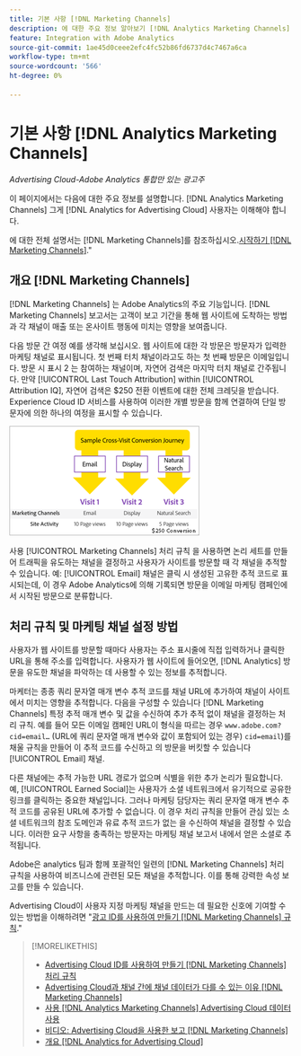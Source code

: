 ```yaml
---
title: 기본 사항 [!DNL Marketing Channels]
description: 에 대한 주요 정보 알아보기 [!DNL Analytics Marketing Channels] that [!DNL Analytics for Advertising Cloud] 사용자는 이를 이해해야 합니다.
feature: Integration with Adobe Analytics
source-git-commit: 1ae45d0ceee2efc4fc52b86fd6737d4c7467a6ca
workflow-type: tm+mt
source-wordcount: '566'
ht-degree: 0%

---
```


# 기본 사항 [!DNL Analytics Marketing Channels]

*Advertising Cloud-Adobe Analytics 통합만 있는 광고주*

이 페이지에서는 다음에 대한 주요 정보를 설명합니다. [!DNL Analytics Marketing Channels] 그게 [!DNL Analytics for Advertising Cloud] 사용자는 이해해야 합니다.

에 대한 전체 설명서는 [!DNL Marketing Channels]를 참조하십시오.[시작하기 [!DNL Marketing Channels]](https://experienceleague.adobe.com/docs/analytics/components/marketing-channels/c-getting-started-mchannel.html).&quot;

## 개요 [!DNL Marketing Channels]

[!DNL Marketing Channels] 는 Adobe Analytics의 주요 기능입니다. [!DNL Marketing Channels] 보고서는 고객이 보고 기간을 통해 웹 사이트에 도착하는 방법과 각 채널이 매출 또는 온사이트 행동에 미치는 영향을 보여줍니다.

다음 방문 간 여정 예를 생각해 보십시오. 웹 사이트에 대한 각 방문은 방문자가 입력한 마케팅 채널로 표시됩니다. 첫 번째 터치 채널이라고도 하는 첫 번째 방문은 이메일입니다. 방문 시 표시 2 는 참여하는 채널이며, 자연어 검색은 마지막 터치 채널로 간주됩니다. 만약 [!UICONTROL Last Touch Attribution] within [!UICONTROL Attribution IQ], 자연어 검색은 $250 전환 이벤트에 대한 전체 크레딧을 받습니다. Experience Cloud ID 서비스를 사용하여 이러한 개별 방문을 함께 연결하여 단일 방문자에 의한 하나의 여정을 표시할 수 있습니다.

![마케팅 채널에서의 방문 간 전환 여정 예](/help/integrations/assets/a4adc-mc-sample-journey.png)

사용 [!UICONTROL Marketing Channels] 처리 규칙 을 사용하면 논리 세트를 만들어 트래픽을 유도하는 채널을 결정하고 사용자가 사이트를 방문할 때 각 채널을 추적할 수 있습니다. 예: [!UICONTROL Email] 채널은 클릭 시 생성된 고유한 추적 코드로 표시되는데, 이 경우 Adobe Analytics에 의해 기록되면 방문을 이메일 마케팅 캠페인에서 시작된 방문으로 분류합니다.

## 처리 규칙 및 마케팅 채널 설정 방법

사용자가 웹 사이트를 방문할 때마다 사용자는 주소 표시줄에 직접 입력하거나 클릭한 URL을 통해 주소를 입력합니다. 사용자가 웹 사이트에 들어오면, [!DNL Analytics] 방문을 유도한 채널을 파악하는 데 사용할 수 있는 정보를 추적합니다.

마케터는 종종 쿼리 문자열 매개 변수 추적 코드를 채널 URL에 추가하여 채널이 사이트에서 미치는 영향을 추적합니다. 다음을 구성할 수 있습니다 [!DNL Marketing Channels] 특정 추적 매개 변수 및 값을 수신하여 추가 추적 없이 채널을 결정하는 처리 규칙. 예를 들어 모든 이메일 캠페인 URL이 형식을 따르는 경우 `www.adobe.com?cid=email…` (URL에 쿼리 문자열 매개 변수와 값이 포함되어 있는 경우) `cid=email`)를 채울 규칙을 만들어 이 추적 코드를 수신하고 의 방문을 버킷할 수 있습니다 [!UICONTROL Email] 채널.

다른 채널에는 추적 가능한 URL 경로가 없으며 식별을 위한 추가 논리가 필요합니다. 예, [!UICONTROL Earned Social]는 사용자가 소셜 네트워크에서 유기적으로 공유한 링크를 클릭하는 중요한 채널입니다. 그러나 마케팅 담당자는 쿼리 문자열 매개 변수 추적 코드를 공유된 URL에 추가할 수 없습니다. 이 경우 처리 규칙을 만들어 관심 있는 소셜 네트워크의 참조 도메인과 유료 추적 코드가 없는 을 수신하여 채널을 결정할 수 있습니다. 이러한 요구 사항을 충족하는 방문자는 마케팅 채널 보고서 내에서 얻은 소셜로 추적됩니다.

Adobe은 analytics 팀과 함께 포괄적인 일련의 [!DNL Marketing Channels] 처리 규칙을 사용하여 비즈니스에 관련된 모든 채널을 추적합니다. 이를 통해 강력한 속성 보고를 만들 수 있습니다.

Advertising Cloud이 사용자 지정 마케팅 채널을 만드는 데 필요한 신호에 기여할 수 있는 방법을 이해하려면 &quot;[광고 ID를 사용하여 만들기 [!DNL Marketing Channels] 규칙](mc-ids.md).&quot;

>[!MORELIKETHIS]
>
>* [Advertising Cloud ID를 사용하여 만들기 [!DNL Marketing Channels] 처리 규칙](mc-ids.md)
>* [Advertising Cloud과 채널 간에 채널 데이터가 다를 수 있는 이유 [!DNL Marketing Channels]](mc-data-variances.md)
>* [사용 [!DNL Analytics Marketing Channels] Advertising Cloud 데이터 사용](mc-ac-data.md)
>* [비디오: Advertising Cloud을 사용한 보고 [!DNL Marketing Channels]](https://experienceleague.adobe.com/docs/advertising-cloud-learn/tutorials/analytics/analytics-reporting-a4adc.html)
>* [개요 [!DNL Analytics for Advertising Cloud]](/help/integrations/analytics/overview.md)

